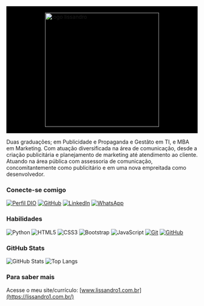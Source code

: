 <div style="background-color: rgb(0, 0, 0)"> 
<br>
<img style="margin: 0 auto; display:block" alt="logo lissandro" src="https://lissandro1.com.br/img/logo-li-white.svg" width="300"  >
<br>

</div>


Duas graduações; em Publicidade e Propaganda e Gestãto em TI, e MBA em Marketing. Com atuação diversificada na área de comunicação, desde a criação publicitária e planejamento de marketing até atendimento ao cliente. Atuando na área pública com assessoria de comunicação, concomitantemente como publicitário e em uma nova empreitada como desenvolvedor.

### Conecte-se comigo

[![Perfil DIO](https://img.shields.io/badge/-Meu%20Perfil%20na%20DIO-000?style=for-the-badge)](https://web.dio.me/users/lissandro1?tab=achievements)
[![GitHub](https://img.shields.io/badge/GitHub-100000?style=for-the-badge&logo=github&logoColor=white)](https://github.com/lissandro1)
[![LinkedIn](https://img.shields.io/badge/-LinkedIn-000?style=for-the-badge&logo=linkedin&logoColor=30A3DC)](https://www.linkedin.com/in/lissandro-ijanc-64437117b/)
[![WhatsApp](https://img.shields.io/badge/WhatsApp-000?style=for-the-badge&logo=whatsapp&logoColor=white)](https://wa.me/5534991640940)

### Habilidades

![Python](https://img.shields.io/badge/python-000?style=for-the-badge&logo=python&logoColor=ffdd54)
![HTML5](https://img.shields.io/badge/HTML-000?style=for-the-badge&logo=html5&logoColor=30A3DC)
![CSS3](https://img.shields.io/badge/CSS3-000?style=for-the-badge&logo=css3&logoColor=E94D5F)
![Bootstrap](https://img.shields.io/badge/-boostrap-0D1117?style=for-the-badge&logo=bootstrap&labelColor=0D1117)
![JavaScript](https://img.shields.io/badge/JavaScript-000?style=for-the-badge&logo=javascript&logoColor=30A3DC)
[![Git](https://img.shields.io/badge/Git-000?style=for-the-badge&logo=git&logoColor=E94D5F)](https://git-scm.com/doc)
[![GitHub](https://img.shields.io/badge/GitHub-000?style=for-the-badge&logo=github&logoColor=30A3DC)](https://docs.github.com/)

### GitHub Stats

![GitHub Stats](https://github-readme-stats.vercel.app/api?username=lissandro1&theme=transparent&bg_color=000&border_color=30A3DC&show_icons=true&icon_color=30A3DC&title_color=E94D5F&text_color=FFF)
![Top Langs](https://github-readme-stats-git-masterrstaa-rickstaa.vercel.app/api/top-langs/?username=lissandro1&layout=compact&bg_color=000&border_color=30A3DC&title_color=E94D5F&text_color=FFF)

### Para saber mais

Acesse o meu site/currículo: [www.lissandro1.com.br](https://lissandro1.com.br/)
